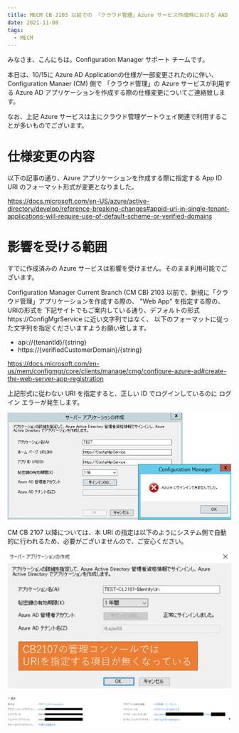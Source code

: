 ```yaml
---
title: MECM CB 2103 以前での 「クラウド管理」Azure サービス作成時における AAD アプリケーション設定の仕様変更の影響について
date: 2021-11-08
tags:
  - MECM
---
```


みなさま、こんにちは。Configuration Manager サポート チームです。  

本日は、10/15に Azure AD Applicationの仕様が一部変更されたのに伴い、Configuration Manaer (CM) 側で
「クラウド管理」の Azure サービスが利用する Azure AD アプリケーションを作成する際の仕様変更についてご連絡致します。

なお、上記 Azure サービスは主にクラウド管理ゲートウェイ関連で利用することが多いものでございます。

# 仕様変更の内容

以下の記事の通り、Azure アプリケーションを作成する際に指定する App ID URI のフォーマット形式が変更となりました。

https://docs.microsoft.com/en-US/azure/active-directory/develop/reference-breaking-changes#appid-uri-in-single-tenant-applications-will-require-use-of-default-scheme-or-verified-domains


# 影響を受ける範囲

すでに作成済みの Azure サービスは影響を受けません。そのまま利用可能でございます。

Configuration Manager Current Branch (CM CB) 2103 以前で、新規に「クラウド管理」アプリケーションを作成する際の、 "Web App" を指定する際の、URIの形式を
下記サイトでもご案内している通り、デフォルトの形式https://ConfigMgrService に近い文字列ではなく、
以下のフォーマットに従った文字列を指定くださいますようお願い致します。

- api://{tenantId}/{string}
- https://{verifiedCustomerDomain}/{string}

https://docs.microsoft.com/en-us/mem/configmgr/core/clients/manage/cmg/configure-azure-ad#create-the-web-server-app-registration

上記形式に従わない URI を指定すると、正しい ID でログインしているのに ログイン エラーが発生します。

![](./20211108_01/20211108_01_03.png)


CM CB 2107 以降については、本 URI の指定は以下のようにシステム側で自動的に行われるため、必要がございませんので、ご安心ください。

![](./20211108_01/20211108_01_01.png)

![](./20211108_01/20211108_01_02.png)